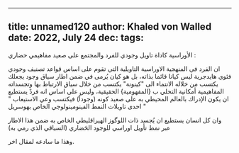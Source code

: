 
---
title: unnamed120
author: Khaled von Walled
date: 2022, July 24
dec:
tags:
---
الأوراسية كاداة تاويل وجودي للفرد والمجتمع على صعيد مفاهيمي حضاري :

ان الفرد في المنهجية الاوراسية التاويلية التي تقوم على اساس قواعد تصنيف وجودي فئوي هايدجرية ليس كيانا قائما بذاته، بل هو كيان يُرمى في ضمن اطار سياق وجود يجعلك يكتسب من خلاله الانتماء الى "كينونة" يكتسب من خلال سياق الارتباط بها وتجسداته المفاهيمية أمكانية التحلي ب {المفهومية} الحقيقية، وليس على اساس انه فردٌ يستطيع ان يكون الإدراك بالعالم المحيطي به على صعيد كونه (وجوداً) فيكتسب وعي الاستيعاب " احدى تاويلات النمط الفينومينولوجي الخاص بهوسريل "

وان كل انسان يستطيع ان يُجسد ذات اللوگوز الهيراقليطي الخاص به ضمن هذا الاطار عبر نمط تأويل اوراسي للوجود الحَضاري (السياقي الذي رمي به)

وهذا ما سادعه لمقال اخر.

